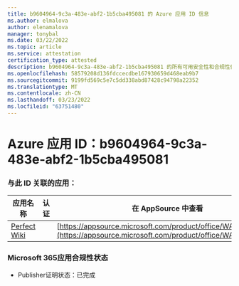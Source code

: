 ```yaml
---
title: b9604964-9c3a-483e-abf2-1b5cba495081 的 Azure 应用 ID 信息
ms.author: elmalova
author: elenamalova
manager: tonybal
ms.date: 03/22/2022
ms.topic: article
ms.service: attestation
certification_type: attested
description: b9604964-9c3a-483e-abf2-1b5cba495081 的所有可用安全性和合规性信息。
ms.openlocfilehash: 58579208d136fdccecdbe167930659d468eab9b7
ms.sourcegitcommit: 9199fd569c5e7c5dd338abd87428c94798a22352
ms.translationtype: MT
ms.contentlocale: zh-CN
ms.lasthandoff: 03/23/2022
ms.locfileid: "63751480"
---
```

# <a name="azure-app-id-b9604964-9c3a-483e-abf2-1b5cba495081"></a>Azure 应用 ID：b9604964-9c3a-483e-abf2-1b5cba495081


### <a name="apps-associated-with-this-id"></a>与此 ID 关联的应用：
| **应用名称** | **认证** | **在 AppSource 中查看** |
|--------------|---------------|-----------------------|
| [Perfect Wiki](../forward/WA200001679.md) |  | [https://appsource.microsoft.com/product/office/WA200001679](https://appsource.microsoft.com/product/office/WA200001679) |

### <a name="microsoft-365-app-compliance-status"></a>Microsoft 365应用合规性状态
- Publisher证明状态：已完成
